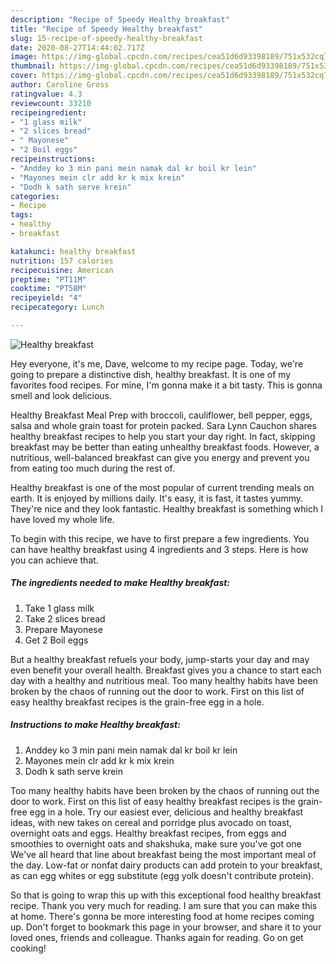 ```yaml
---
description: "Recipe of Speedy Healthy breakfast"
title: "Recipe of Speedy Healthy breakfast"
slug: 15-recipe-of-speedy-healthy-breakfast
date: 2020-08-27T14:44:02.717Z
image: https://img-global.cpcdn.com/recipes/cea51d6d93398189/751x532cq70/healthy-breakfast-recipe-main-photo.jpg
thumbnail: https://img-global.cpcdn.com/recipes/cea51d6d93398189/751x532cq70/healthy-breakfast-recipe-main-photo.jpg
cover: https://img-global.cpcdn.com/recipes/cea51d6d93398189/751x532cq70/healthy-breakfast-recipe-main-photo.jpg
author: Caroline Gross
ratingvalue: 4.3
reviewcount: 33210
recipeingredient:
- "1 glass milk"
- "2 slices bread"
- " Mayonese"
- "2 Boil eggs"
recipeinstructions:
- "Anddey ko 3 min pani mein namak dal kr boil kr lein"
- "Mayones mein clr add kr k mix krein"
- "Dodh k sath serve krein"
categories:
- Recipe
tags:
- healthy
- breakfast

katakunci: healthy breakfast 
nutrition: 157 calories
recipecuisine: American
preptime: "PT11M"
cooktime: "PT58M"
recipeyield: "4"
recipecategory: Lunch

---
```



![Healthy breakfast](https://img-global.cpcdn.com/recipes/cea51d6d93398189/751x532cq70/healthy-breakfast-recipe-main-photo.jpg)

Hey everyone, it's me, Dave, welcome to my recipe page. Today, we're going to prepare a distinctive dish, healthy breakfast. It is one of my favorites food recipes. For mine, I'm gonna make it a bit tasty. This is gonna smell and look delicious.

Healthy Breakfast Meal Prep with broccoli, cauliflower, bell pepper, eggs, salsa and whole grain toast for protein packed. Sara Lynn Cauchon shares healthy breakfast recipes to help you start your day right. In fact, skipping breakfast may be better than eating unhealthy breakfast foods. However, a nutritious, well-balanced breakfast can give you energy and prevent you from eating too much during the rest of.

Healthy breakfast is one of the most popular of current trending meals on earth. It is enjoyed by millions daily. It's easy, it is fast, it tastes yummy. They're nice and they look fantastic. Healthy breakfast is something which I have loved my whole life.


To begin with this recipe, we have to first prepare a few ingredients. You can have healthy breakfast using 4 ingredients and 3 steps. Here is how you can achieve that.

<!--inarticleads1-->

##### The ingredients needed to make Healthy breakfast:

1. Take 1 glass milk
1. Take 2 slices bread
1. Prepare  Mayonese
1. Get 2 Boil eggs


But a healthy breakfast refuels your body, jump-starts your day and may even benefit your overall health. Breakfast gives you a chance to start each day with a healthy and nutritious meal. Too many healthy habits have been broken by the chaos of running out the door to work. First on this list of easy healthy breakfast recipes is the grain-free egg in a hole. 

<!--inarticleads2-->

##### Instructions to make Healthy breakfast:

1. Anddey ko 3 min pani mein namak dal kr boil kr lein
1. Mayones mein clr add kr k mix krein
1. Dodh k sath serve krein


Too many healthy habits have been broken by the chaos of running out the door to work. First on this list of easy healthy breakfast recipes is the grain-free egg in a hole. Try our easiest ever, delicious and healthy breakfast ideas, with new takes on cereal and porridge plus avocado on toast, overnight oats and eggs. Healthy breakfast recipes, from eggs and smoothies to overnight oats and shakshuka, make sure you&#39;ve got one We&#39;ve all heard that line about breakfast being the most important meal of the day. Low-fat or nonfat dairy products can add protein to your breakfast, as can egg whites or egg substitute (egg yolk doesn&#39;t contribute protein). 

So that is going to wrap this up with this exceptional food healthy breakfast recipe. Thank you very much for reading. I am sure that you can make this at home. There's gonna be more interesting food at home recipes coming up. Don't forget to bookmark this page in your browser, and share it to your loved ones, friends and colleague. Thanks again for reading. Go on get cooking!
